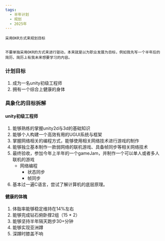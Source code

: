 ```yaml
---
tags:
  - 半年计划
  - 规划
  - 2025年
---
```

	采用OKR方式来规划目标


	不要单独采用OKR的方式来进行驱动，本来就是以为职业发展为目标，例如我先写一个半年后的简历，简历上有我未来想要学习的内容。


### 计划目标
1. 成为一名unity初级工程师
2. 拥有一个综合上健康的身体

### 具象化的目标拆解
#### unity初级工程师
1. 能够熟练的掌握unity2d与3d的基础知识
2. 能够个人构建一个高效有用的UGUI系统与框架
3. 掌握网络相关的编程方式，能够使用相关网络技术进行游戏的制作
4. 能够独立基本制作一款弱网络的联机游戏、具备帧同步等相关网络技术
5. 最终验收，参加今年上半年的一个gameJam，并制作一个可以单人或者多人联机的游戏
	- 网络编程
		- 状态同步
		- 帧同步
6. 基本过一遍C语言，尝试了解计算机的底层原理。
#### 健康的体魄
1. 体脂率能够稳定维持在14%左右
2. 能够完成钻石俯卧撑2组（15 * 2）
3. 能够坚持半年隔天跑步30+分钟
4. 能够实现亚洲蹲
5. 深蹲时膝盖不响